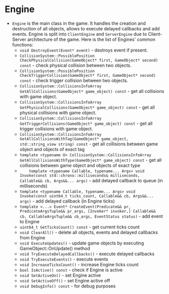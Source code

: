 # Engine

* `Engine` is the main class in the game. It handles the creation and destruction of all objects, allows to execute delayed callbacks and add events. Engine is split into `ClientEngine` and `ServerEngine` due to Client-Server architecture of the game. Here is the list of Engines' common functions:
    * `void DestroyEvent(Event* event)` - destroys event if present.
    * `CollisionSystem::PossiblePosition CheckPhysicalCollision(GameObject* first, GameObject* second) const` - check physical collision between two objects.
    * `CollisionSystem::PossiblePosition CheckTriggerCollision(GameObject* first, GameObject* second) const` - check trigger collision between two objects.
    * `CollisionSystem::CollisionsInfoArray GetAllCollisions(GameObject* game_object) const` - get all collisions with game object.
    * `CollisionSystem::CollisionsInfoArray GetPhysicalCollisions(GameObject* game_object) const` - get all physical collisions with game object.
    * `CollisionSystem::CollisionsInfoArray GetTriggerCollisions(GameObject* game_object) const` - get all trigger collisions with game object.
    * `CollisionSystem::CollisionsInfoArray GetAllCollisionsWithTag(GameObject* game_object,
      std::string_view string) const` - get all collisions between game object and objects of exact tag
    * `template <typename U>
      CollisionSystem::CollisionsInfoArray GetAllCollisionsWithType(GameObject* game_object) const` - get all collisions between game object and objects of exact type
    * `    template <typename Callable, typename... Args>
      void Invoke(const std::chrono::milliseconds& milliseconds, Callable&& cb, Args&&... args)` - add delayed callback to queue (in milliseconds)
    * `template <typename Callable, typename... Args>
      void Invoke(const uint64_t ticks_count, Callable&& cb, Args&&... args)` - add delayed callback (in Engine ticks)
    * `template <...>
      Event* CreateEvent(Predicate&& pr, PredicateArgsTuple&& pr_args, [Invoker* invoker,] Callable&& cb,
      CallableArgsTuple&& cb_args, EventStatus status)` - add event to Engine
    * `uint64_t GetTicksCount() const` - get current ticks count
    * `void ClearAll()` - delete all objects, events and delayed callbacks from Engine
    * `void ExecuteUpdates()` - update game objects by executing GameObject::OnUpdate() method
    * `void TryExecuteDelayedCallbacks()` - execute delayed callbacks 
    * `void TryExecuteEvents()` - execute events
    * `void IncreaseTicksCount()` - increase Engine ticks count
    * `bool IsActive() const` - check if Engine is active
    * `void SetActiveOn()` - set Engine active
    * `void SetActiveOff()` - set Engine active off
    * `void DebugInfo() const` - for debug purposes
